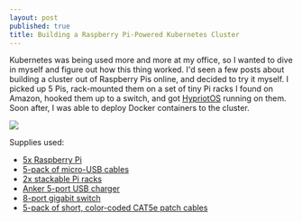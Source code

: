```yaml
---
layout: post
published: true
title: Building a Raspberry Pi-Powered Kubernetes Cluster
---
```

Kubernetes was being used more and more at my office, so I wanted to dive in myself and figure out how this thing worked. 
I'd seen a few posts about building a cluster out of Raspberry Pis online, and decided to try it myself. 
I picked up 5 Pis, rack-mounted them on a set of tiny Pi racks I found on Amazon, hooked them up to a switch, 
and got [HypriotOS](https://blog.hypriot.com/) running on them. 
Soon after, I was able to deploy Docker containers to the cluster.

![]({{site.cdn_path}}/2016/02/16/pi_kube.jpg)

Supplies used:
* [5x Raspberry Pi](https://www.amazon.com/Raspberry-Model-A1-2GHz-64-bit-quad-core/dp/B01CD5VC92/ref=sr_1_3?s=pc&ie=UTF8&qid=1494283955&sr=1-3&keywords=raspberry+pi)
* [5-pack of micro-USB cables](https://www.amazon.com/Sabrent-6-Pack-Premium-Cables-CB-UM61/dp/B011KMSNXM/ref=sr_1_5?s=electronics&ie=UTF8&qid=1494284260&sr=1-5&keywords=raspberry+pi+rack)
* [2x stackable Pi racks](https://www.amazon.com/GeauxRobot-Raspberry-2-layer-Stack-Enclosure/dp/B00NU70MZS/ref=sr_1_3?s=electronics&ie=UTF8&qid=1494284260&sr=1-3&keywords=raspberry+pi+rack)
* [Anker 5-port USB charger](https://www.amazon.com/Anker-Charger-PowerPort-Multi-Port-Samsung/dp/B00VH8ZW02/ref=sr_1_2?ie=UTF8&qid=1494284393&sr=8-2-spons&keywords=anker+usb+charger&psc=1)
* [8-port gigabit switch](https://www.amazon.com/gp/product/B00A121WN6/ref=oh_aui_search_detailpage?ie=UTF8&psc=1)
* [5-pack of short, color-coded CAT5e patch cables](https://www.amazon.com/dp/B00E5I7T9I/ref=twister_B01I9FT7XI?_encoding=UTF8&psc=1)
